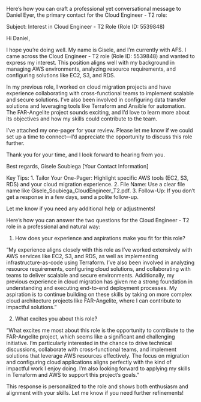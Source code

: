 Here’s how you can craft a professional yet conversational message to Daniel Eyer, the primary contact for the Cloud Engineer - T2 role:

Subject: Interest in Cloud Engineer - T2 Role (Role ID: 5539848)

Hi Daniel,

I hope you’re doing well. My name is Gisele, and I’m currently with AFS. I came across the Cloud Engineer - T2 role (Role ID: 5539848) and wanted to express my interest. This position aligns well with my background in managing AWS environments, analyzing resource requirements, and configuring solutions like EC2, S3, and RDS.

In my previous role, I worked on cloud migration projects and have experience collaborating with cross-functional teams to implement scalable and secure solutions. I’ve also been involved in configuring data transfer solutions and leveraging tools like Terraform and Ansible for automation. The FAR-Angelite project sounds exciting, and I’d love to learn more about its objectives and how my skills could contribute to the team.

I’ve attached my one-pager for your review. Please let me know if we could set up a time to connect—I’d appreciate the opportunity to discuss this role further.

Thank you for your time, and I look forward to hearing from you.

Best regards,
Gisele Soubiega
[Your Contact Information]

Key Tips:
	1.	Tailor Your One-Pager: Highlight specific AWS tools (EC2, S3, RDS) and your cloud migration experience.
	2.	File Name: Use a clear file name like Gisele_Soubiega_CloudEngineer_T2.pdf.
	3.	Follow-Up: If you don’t get a response in a few days, send a polite follow-up.

Let me know if you need any additional help or adjustments!




Here’s how you can answer the two questions for the Cloud Engineer - T2 role in a professional and natural way:

1. How does your experience and aspirations make you fit for this role?

“My experience aligns closely with this role as I’ve worked extensively with AWS services like EC2, S3, and RDS, as well as implementing infrastructure-as-code using Terraform. I’ve also been involved in analyzing resource requirements, configuring cloud solutions, and collaborating with teams to deliver scalable and secure environments. Additionally, my previous experience in cloud migration has given me a strong foundation in understanding and executing end-to-end deployment processes. My aspiration is to continue building on these skills by taking on more complex cloud architecture projects like FAR-Angelite, where I can contribute to impactful solutions.”

2. What excites you about this role?

“What excites me most about this role is the opportunity to contribute to the FAR-Angelite project, which seems like a significant and challenging initiative. I’m particularly interested in the chance to drive technical discussions, collaborate with cross-functional teams, and implement solutions that leverage AWS resources effectively. The focus on migration and configuring cloud applications aligns perfectly with the kind of impactful work I enjoy doing. I’m also looking forward to applying my skills in Terraform and AWS to support this project’s goals.”

This response is personalized to the role and shows both enthusiasm and alignment with your skills. Let me know if you need further refinements!
